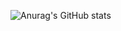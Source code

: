 ![Anurag's GitHub stats](https://github-readme-stats.vercel.app/api/top-langs/?username=binganao&layout=compact)
